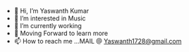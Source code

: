 - 👋 Hi, I’m Yaswanth Kumar
- 👀 I’m interested in Music
- 🌱 I’m currently working
- 💞️ Moving Forward to learn more
- 📫 How to reach me ...MAIL @ Yaswanth1728@gmail.com

<!---
yaswanth-17/yaswanth-17 is a ✨ special ✨ repository because its `README.md` (this file) appears on your GitHub profile.
You can click the Preview link to take a look at your changes.
--->
